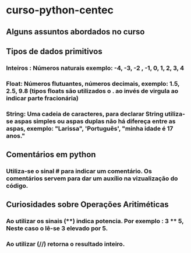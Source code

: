 # curso-python-centec
## Alguns assuntos abordados no curso

## Tipos de dados primitivos
### Inteiros : Números naturais exemplo: -4, -3, -2 , -1, 0, 1, 2, 3, 4

### Float: Números flutuantes, números decimais, exemplo: 1.5, 2.5, 9.8 (tipos floats são utilizados o . ao invés de virgula ao indicar parte fracionária)

### String: Uma cadeia de caracteres, para declarar String utiliza-se aspas simples ou aspas duplas não há difereça entre as aspas, exemplo: "Larissa", 'Português', "minha idade é 17 anos."

## Comentários em python
### Utiliza-se o sinal # para indicar um comentário. Os comentários servem para dar um auxílio na vizualização do código.

## Curiosidades sobre Operações Aritiméticas
### Ao utilizar os sinais  (**) indica potencia. Por exemplo : 3 ** 5, Neste caso o lê-se 3 elevado por 5.

### Ao utilizar (//) retorna o resultado inteiro. 